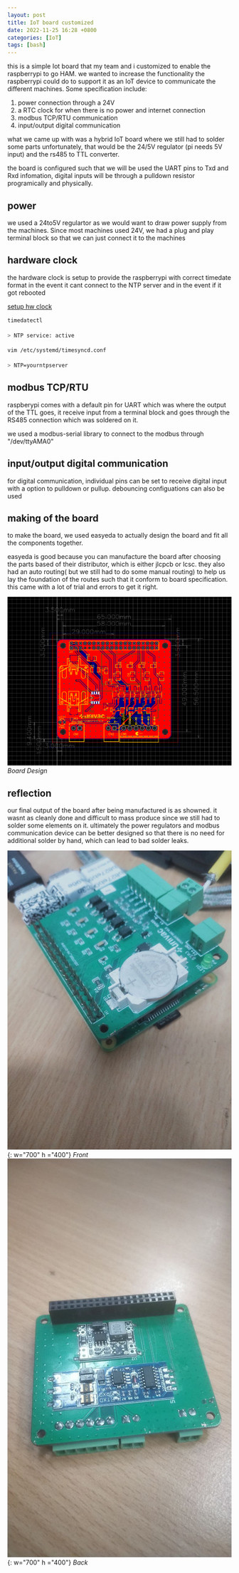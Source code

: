 ```yaml
---
layout: post
title: IoT board customized
date: 2022-11-25 16:28 +0800
categories: [IoT]
tags: [bash]
---
```


this is a simple Iot board that my team and i customized to enable the raspberrypi to go HAM. we wanted to increase the functionality the raspberrypi could do to support it as an IoT device to communicate the different machines. Some specification include:

1) power connection through a 24V
2) a RTC clock for when there is no power and internet connection
3) modbus TCP/RTU communication
4) input/output digital communication

what we came up with was a hybrid IoT board where we still had to solder some parts unfortunately, that would be the 24/5V regulator (pi needs 5V input) and the rs485 to TTL converter.

the board is configured such that we will be used the UART pins to Txd and Rxd infomation, digital inputs will be through a pulldown resistor programically and physically.

## power

we used a 24to5V regulartor as we would want to draw power supply from the machines. Since most machines used 24V, we had a plug and play terminal block so that we can just connect it to the machines

## hardware clock

the hardware clock is setup to provide the raspberrypi with correct timedate format in the event it cant connect to the NTP server and in the event if it got rebooted

[setup hw clock](https://learn.adafruit.com/adding-a-real-time-clock-to-raspberry-pi/set-rtc-time)

```bash
timedatectl

> NTP service: active 

vim /etc/systemd/timesyncd.conf

> NTP=yourntpserver

```

## modbus TCP/RTU

raspberypi comes with a default pin for UART which was where the output of the TTL goes, it receive input from a terminal block and goes through the RS485 connection which was soldered on it.

we used a modbus-serial library to connect to the modbus through "/dev/ttyAMA0"

## input/output digital communication

for digital communication, individual pins can be set to receive digital input with a option to pulldown or pullup. debouncing configuations can also be used

## making of the board

to make the board, we used easyeda to actually design the board and fit all the components together.

easyeda is good because you can manufacture the board after choosing the parts based of their distributor, which is either jlcpcb or lcsc. they also had an auto routing( but we still had to do some manual routing) to help us lay the foundation of the routes such that it conform to board specification. this came with a lot of trial and errors to get it right.

![board design](/assets/posts/2022-11-25-iot-board-customized/boardDesign.png)
_Board Design_


## reflection

our final output of the board after being manufactured is as showned. it wasnt as cleanly done and difficult to mass produce since we still had to solder some elements on it. ultimately the power regulators and modbus communication device can be better designed so that there is no need for additional solder by hand, which can lead to bad solder leaks.

![front](/assets/posts/2022-11-25-iot-board-customized/boardFront.jpg){: w="700" h ="400"}
_Front_
![back](/assets/posts/2022-11-25-iot-board-customized/boardBack.jpg){: w="700" h ="400"}
_Back_
